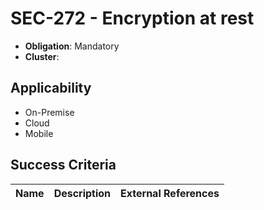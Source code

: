 # SEC-272 - Encryption at rest

- **Obligation**: Mandatory
- **Cluster**: 






## Applicability

- On-Premise
- Cloud
- Mobile



## Success Criteria

| Name | Description | External References |
| ----- | ---------- | ------------------- |

